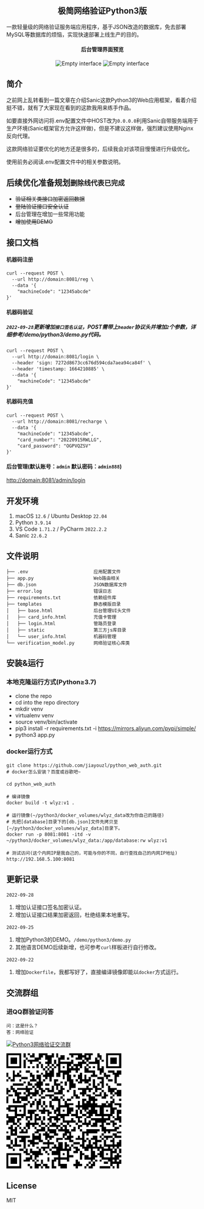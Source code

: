 <h2 align="center">极简网络验证Python3版</h2>
<p>一款轻量级的网络验证服务端应用程序，基于JSON改造的数据库，免去部署MySQL等数据库的烦恼，实现快速部署上线生产的目的。</p>
<h4 align="center">后台管理界面预览</h4>
<p align="center">
<img src="https://myimages.25531.com/20220915/iShot_2022-09-15_13.22.42.png" width="50%" height="50%" alt="Empty interface" />
<img src="https://myimages.25531.com/20220915/iShot_2022-09-15_13.23.11.png" width="50%" height="50%" alt="Empty interface" />
</p>

## 简介

之前网上乱转看到一篇文章在介绍Sanic这款Python3的Web应用框架，看着介绍挺不错，就有了大家现在看到的这款我用来练手作品。

如要直接外网访问将.env配置文件中HOST改为`0.0.0.0`利用Sanic自带服务端用于生产环境(Sanic框架官方允许这样做)，但是不建议这样做，强烈建议使用Nginx反向代理。

这款网络验证要优化的地方还是很多的，后续我会对该项目慢慢进行升级优化。

使用前务必阅读.env配置文件中的相关参数说明。

## 后续优化准备规划`删除线代表已完成`

- ~~验证相关类接口加密返回数据~~
- ~~登陆验证接口安全认证~~
- 后台管理在增加一些常用功能
- ~~增加使用DEMO~~

## 接口文档

#### 机器码注册
```
curl --request POST \
  --url http://domain:8081/reg \
  --data '{
	"machineCode": "12345abcde"
}'
```

#### 机器码验证
##### `2022-09-28`更新增加`接口签名认证`，POST需带上`header`协议头并增加`2`个参数，详细参考/demo/python3/demo.py代码。
```
curl --request POST \
  --url http://domain:8081/login \
  --header 'sign: 7272d8673cc676d594cda7aea94ca84f' \
  --header 'timestamp: 1664210885' \
  --data '{
	"machineCode": "12345abcde"
}'
```


#### 机器码充值
```
curl --request POST \
  --url http://domain:8081/recharge \
  --data '{
    "machineCode": "12345abcde",
    "card_number": "20220915RWLLG",
    "card_password": "OGPVQZSV"
}'
```

#### 后台管理(默认账号：`admin` 默认密码：`admin888`)
[http://domain:8081/admin/login](http://domain:8081/admin/login)

## 开发环境

1. macOS `12.6` / Ubuntu Desktop `22.04`
2. Python `3.9.14`
3. VS Code `1.71.2` / PyCharm `2022.2.2`
4. Sanic `22.6.2`

## 文件说明
```
├── .env                        应用配置文件
├── app.py                      Web路由相关
├── db.json                     JSON数据库文件
├── error.log                   错误日志
├── requirements.txt            依赖组件库
├── templates                   静态模版目录
│   ├── base.html               后台管理UI头文件
│   ├── card_info.html          充值卡管理
│   ├── login.html              管路员登录
│   ├── static                  第三方js库目录
│   └── user_info.html          机器码管理
└── verification_model.py       网络验证核心库类
```

## 安装&运行

### 本地克隆运行方式(Python≥3.7)
- clone the repo
- cd into the repo directory
- mkdir venv
- virtualenv venv
- source venv/bin/activate
- pip3 install -r requirements.txt -i https://mirrors.aliyun.com/pypi/simple/
- python3 app.py

### docker运行方式
```
git clone https://github.com/jiayouzl/python_web_auth.git
# docker怎么安装？百度或谷歌吧~

cd python_web_auth

# 编译镜像
docker build -t wlyz:v1 .

# 运行镜像(~/python3/docker_volumes/wlyz_data改为你自己的路径)
# 先把[database]目录下的[db.json]文件先拷贝至[~/python3/docker_volumes/wlyz_data]目录下。
docker run -p 8081:8081 -itd -v ~/python3/docker_volumes/wlyz_data:/app/database:rw wlyz:v1

# 测试访问(这个内网IP是我自己的，可能与你的不同，自行查找自己的内网IP地址)
http://192.168.5.100:8081
```

## 更新记录
`2022-09-28`
1. 增加认证接口签名加密认证。
2. 增加认证接口结果加密返回，杜绝结果本地重写。

`2022-09-25`
1. 增加Python3的DEMO。`/demo/python3/demo.py`
2. 其他语言DEMO后续新增，也可参考`curl`样板进行自行修改。

`2022-09-22`
1. 增加`Dockerfile`，我都写好了，直接编译镜像即能以`docker`方式运行。

## 交流群组
### 进QQ群验证问答
```
问：这是什么？
答：网络验证
```

<a target="_blank" href="https://qm.qq.com/cgi-bin/qm/qr?k=IyIaQmjYElaHExKSOzqf4gqY7YhKmDwk&jump_from=webapi"><img border="0" src="https://pub.idqqimg.com/wpa/images/group.png" alt="Python3网络验证交流群" title="Python3网络验证交流群"></a>

![QQ群二维码](/templates/static/images/qrcode-302.png "Python3网络验证交流群")

## License

MIT